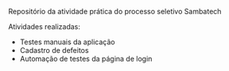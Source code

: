 Repositório da atividade prática do processo seletivo Sambatech

Atividades realizadas:
  - Testes manuais da aplicação
  - Cadastro de defeitos
  - Automação de testes da página de login
